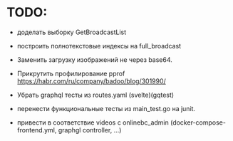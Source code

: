 
TODO:
====

- доделать выборку GetBroadcastList
- построить полнотекстовые индексы на full_broadcast

- Заменить загрузку изображений не через base64.

- Прикрутить профилирование pprof https://habr.com/ru/company/badoo/blog/301990/


- Убрать  graphql тесты из routes.yaml   (svelte)(gqtest)
- перенести функциональные тесты из main_test.go на junit.
- привести в соответствие videos с onlinebc_admin 
    (docker-compose-frontend.yml, graphgl controller, ...)